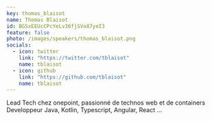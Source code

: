 ```yaml
---
key: thomas_blaisot
name: Thomas Blaisot
id: BGSxEEUcCPcYeLv36fjSVo87yeI3
feature: false
photo: /images/speakers/thomas_blaisot.png
socials:
  - icon: twitter
    link: "https://twitter.com/tblaisot"
    name: tblaisot
  - icon: github
    link: "https://github.com/tblaisot"
    name: tblaisot
---
```


Lead Tech chez onepoint, passionné de technos web et de containers Developpeur Java, Kotlin, Typescript, Angular, React ...
